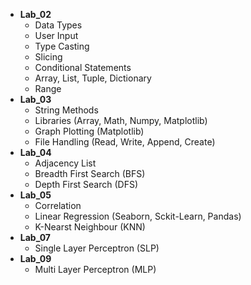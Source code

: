* **Lab_02**
    *   Data Types
    *   User Input
    *   Type Casting
    *   Slicing
    *   Conditional Statements
    *   Array, List, Tuple, Dictionary
    *   Range
* **Lab_03**
    *   String Methods
    *   Libraries (Array, Math, Numpy, Matplotlib)
    *   Graph Plotting (Matplotlib)
    *   File Handling (Read, Write, Append, Create)
* **Lab_04**
    *   Adjacency List
    *   Breadth First Search (BFS)
    *   Depth First Search (DFS)
* **Lab_05**
    *   Correlation
    *   Linear Regression (Seaborn, Sckit-Learn, Pandas)
    *   K-Nearst Neighbour (KNN)
* **Lab_07**
    *   Single Layer Perceptron (SLP)
* **Lab_09**
    *   Multi Layer Perceptron (MLP)